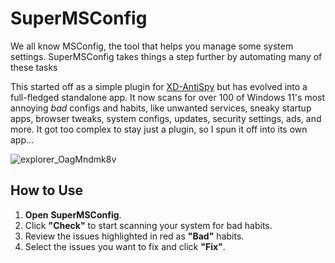 # SuperMSConfig

We all know MSConfig, the tool that helps you manage some system settings. SuperMSConfig takes things a step further by automating many of these tasks

This started off as a simple plugin for [XD-AntiSpy](https://github.com/builtbybel/xd-AntiSpy) but has evolved into a full-fledged standalone app. It now scans for over 100 of Windows 11's most annoying *bad* configs and habits, like unwanted services, sneaky startup apps, browser tweaks, system configs, updates, security settings, ads, and more. It got too complex to stay just a plugin, so I spun it off into its own app...

![explorer_OagMndmk8v](https://github.com/user-attachments/assets/511c3d5e-4411-4d27-b34d-ef36840b2195)


## How to Use
1. **Open** **SuperMSConfig**.
2. Click **"Check"** to start scanning your system for bad habits.
3. Review the issues highlighted in red as **"Bad"** habits.
4. Select the issues you want to fix and click **"Fix"**.


